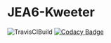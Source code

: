 # JEA6-Kweeter

![TravisCIBuild](
https://travis-ci.org/teunw/JEA6-Kweeter.svg?branch=master)
[![Codacy Badge](https://api.codacy.com/project/badge/Grade/a895e07ccdbd4e4b8ab9fa9094af4700)](https://www.codacy.com/app/teunw/JEA6-Kweeter?utm_source=github.com&amp;utm_medium=referral&amp;utm_content=teunw/JEA6-Kweeter&amp;utm_campaign=Badge_Grade)
